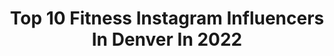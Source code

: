 ---
title: Top 10 Fitness Instagram Influencers In Denver In 2022
description: >-
  Find top fitness Instagram influencers in Denver in 2022. Most popular hashtags: #fitness #denver #colorado #fitnessmotivation.
platform: Instagram
hits: 99
text_top: Discover the top-rated Instagram accounts on inBeat.
text_bottom: Our database has 99 Instagram influencers like this in Denver, United States for you to pitch.
profiles:
  - username: "jennaleecole24"
    fullname: >-
      Jenna 🌱
    bio: >-
      MY ONLY ACCOUNT 👑 Fitness & Fast Cars 🏎 💪🏼 Muscle Girl 🏎 🌄 Denver, Co ♊️ Gemini
    location: "United States"
    followers: 17525
    engagement: 1029
    commentsToLikes: 0.027760
    id: ck5zxrya98k2h0i1452w7v1d6
    verified: false
    hashtags: "#workout, #girlswholift, #weightlifting, #fitfam"
  - username: "sweatden"
    fullname: >-
      Kelsey Sheahan
    bio: >-
      ▫️Join Sweat Den Virtual Membership ▪️Trainer @nordictrack @ifit ▫️Pure Barre / Lagree Fitness ▪️Former @denverbroncoscheer ▫️Carbon 38: KELSEYSHE50
    location: "United States"
    followers: 6962
    engagement: 517
    commentsToLikes: 0.082032
    id: ckap0kieuqpdj0i78tx5wf2bl
    verified: false
    hashtags: "#dengrl, #eachdayisabonus, #sweatden, #sweatdenfam"
  - username: "jesenialis_fit"
    fullname: >-
      Jesenia
    bio: >-
      𝘓𝘢𝘵𝘪𝘯𝘢 🇵🇷 💫Lifting weights, food or a video game 💫Helping women discover their true potential when they work for themselves 𝐉𝐨𝐢𝐧 𝐓𝐡𝐞 𝐌𝐨𝐯𝐞𝐦𝐞𝐧𝐭:
    location: "United States"
    followers: 5898
    engagement: 557
    commentsToLikes: 0.304426
    id: ck8t7ca04gak60j78do13v01e
    verified: false
    hashtags: "#1upnutrition, #fitmodels, #latina, #fashionnova"
  - username: "laurenlamp"
    fullname: >-
      lauren lamp
    bio: >-
      los angeles nta la @ntamodels wilhelmina denver @wilhelminadenver fitness & diet ↓
    location: "United States"
    followers: 13229
    engagement: 869
    commentsToLikes: 0.057744
    id: ck0w187n9i1210i19m8i7epun
    verified: false
    hashtags: "#fitness, #workoutmotivation, #stayhome, #theysharedapizza"
  - username: "hello_healthnut"
    fullname: >-
      cealia | yogini 🌺
    bio: >-
      🧘🏽‍♀️ 200 RYT: yoga teacher + coach 🙏 venmo: CealiaJane 🤸🏽‍♂️ fitness coach @fitwall_denver 📱 social media manager
    location: "United States"
    followers: 34448
    engagement: 317
    commentsToLikes: 0.045152
    id: ck55mywdw54nm0i11y8hn11ea
    verified: false
    hashtags: "#yogalove, #yogainspiration, #yogagirl, #loveandalliscoming"
  - username: "kaileyykennedy"
    fullname: >-
      Kailey Kennedy
    bio: >-
      📍Denver, CO 🌱 Fitness, Health, and Wellness 💫 Certified Health Coach
    location: "United States"
    followers: 2732
    engagement: 3958
    commentsToLikes: 0.032027
    id: ck8t1l0mrw5wm0j78r6ubz8xm
    verified: false
    hashtags: "#blackouttuesday"
  - username: "mshoneymarie"
    fullname: >-
      ♡Aubri Marie♡
    bio: >-
      𝙰𝚕𝚕𝚘𝚌𝚊𝚝𝚒𝚗𝚐 𝚜𝚎𝚕𝚏 𝚕𝚘𝚟𝚎 & 𝚍𝚒𝚟𝚒𝚗𝚎 𝚝𝚑𝚘𝚞𝚐𝚑𝚝𝚜 ❦ #PoetryByHoney ♎️ #mentalhealthawareness 💭 #supportblackownedbusinesses
    location: "United States"
    followers: 21790
    engagement: 591
    commentsToLikes: 0.030977
    id: ckap7ydxcm4cz0i78l7xi81c5
    verified: false
    hashtags: "#spiritualawakening, #poetsofinstagram, #healthylifestyle, #honey"
  - username: "quinncidence8"
    fullname: >-
      Quinn B
    bio: >-
      ⚡️SURGE SUPPLEMENTS : Quinn20 💧@purekana CBD: QuinnPK @staix.co code: Quinncidence8 Amazon wishlist ⬇️⬇️⬇️
    location: "United States"
    followers: 121665
    engagement: 165
    commentsToLikes: 0.034147
    id: ck0vyhf5j40f30i19i8tkf72t
    verified: false
    hashtags: "#lifestyle, #model, #abs, #flex"
  - username: "joshbluecomedy"
    fullname: >-
      Josh Blue
    bio: >-
      Winner of Last Comic Standing￼! exParalympic Soccer player. Please check out my new special!￼
    location: "United States"
    followers: 37625
    engagement: 144
    commentsToLikes: 0.044539
    id: ck5q7d8600ze10i112kqa8guk
    verified: true
    hashtags: "#comedy, #colorado, #palsypower, #coloradofire"
  - username: "jeffersonmason4"
    fullname: >-
      Jefferson Mason
    bio: >-
      Hoops🏀 Travel✈️ Faith🙏🏽 📍Mpls | MN Retired Pro Athlete • Real Life Dad @drdishbball 🔥 #NBA #Europe #NCAA
    location: "United States"
    followers: 26230
    engagement: 136
    commentsToLikes: 0.030826
    id: ckaozui5lng600i78n903sq5h
    verified: false
    hashtags: "#instapic, #blessed, #happy, #happiness"
---
